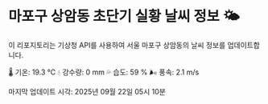 
# 마포구 상암동 초단기 실황 날씨 정보 🌤️

이 리포지토리는 기상청 API를 사용하여 서울 마포구 상암동의 날씨 정보를 업데이트합니다. 

🌡️ 기온: 19.3 ℃
💧 강수량: 0 mm
💦 습도: 59 %
🌬️ 풍속: 2.1 m/s

마지막 업데이트 시각: 2025년 09월 22일 05시 10분    

